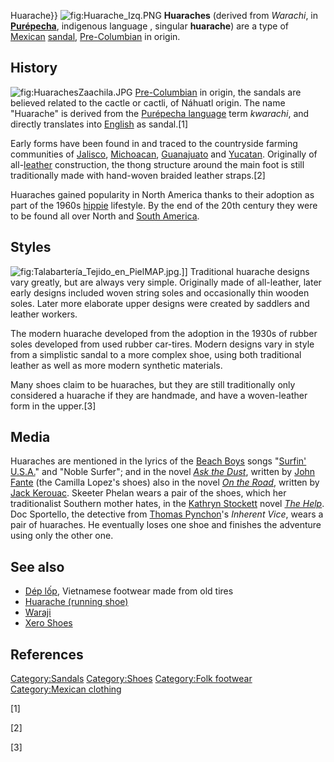 Huarache}} ![](Huarache_Izq.PNG "fig:Huarache_Izq.PNG") **Huaraches**
(derived from *Warachi*, in
**[Purépecha](Purépecha_language "wikilink")**, indigenous language ,
singular **huarache**) are a type of [Mexican](Mexico "wikilink")
[sandal](sandal_(footwear) "wikilink"),
[Pre-Columbian](Pre-Columbian "wikilink") in origin.

## History

![](HuarachesZaachila.JPG "fig:HuarachesZaachila.JPG")
[Pre-Columbian](Pre-Columbian "wikilink") in origin, the sandals are
believed related to the cactle or cactli, of Náhuatl origin. The name
"Huarache" is derived from the [Purépecha
language](Purépecha_language "wikilink") term *kwarachi*, and directly
translates into [English](English_language "wikilink") as sandal.[1]

Early forms have been found in and traced to the countryside farming
communities of [Jalisco](Jalisco "wikilink"),
[Michoacan](Michoacan "wikilink"), [Guanajuato](Guanajuato "wikilink")
and [Yucatan](Yucatan "wikilink"). Originally of
all-[leather](leather "wikilink") construction, the thong structure
around the main foot is still traditionally made with hand-woven braided
leather straps.[2]

Huaraches gained popularity in North America thanks to their adoption as
part of the 1960s [hippie](hippie "wikilink") lifestyle. By the end of
the 20th century they were to be found all over North and [South
America](South_America "wikilink").

## Styles

![](Talabartería_Tejido_en_PielMAP.jpg "fig:Talabartería_Tejido_en_PielMAP.jpg").\]\]
Traditional huarache designs vary greatly, but are always very simple.
Originally made of all-leather, later early designs included woven
string soles and occasionally thin wooden soles. Later more elaborate
upper designs were created by saddlers and leather workers.

The modern huarache developed from the adoption in the 1930s of rubber
soles developed from used rubber car-tires. Modern designs vary in style
from a simplistic sandal to a more complex shoe, using both traditional
leather as well as more modern synthetic materials.

Many shoes claim to be huaraches, but they are still traditionally only
considered a huarache if they are handmade, and have a woven-leather
form in the upper.[3]

## Media

Huaraches are mentioned in the lyrics of the [Beach
Boys](Beach_Boys "wikilink") songs "[Surfin'
U.S.A.](Surfin'_U.S.A._(song) "wikilink")" and "Noble Surfer"; and in
the novel *[Ask the Dust](Ask_the_Dust "wikilink")*, written by [John
Fante](John_Fante "wikilink") (the Camilla Lopez's shoes) also in the
novel *[On the Road](On_the_Road "wikilink")*, written by [Jack
Kerouac](Jack_Kerouac "wikilink"). Skeeter Phelan wears a pair of the
shoes, which her traditionalist Southern mother hates, in the [Kathryn
Stockett](Kathryn_Stockett "wikilink") novel *[The
Help](The_Help "wikilink")*. Doc Sportello, the detective from [Thomas
Pynchon](Thomas_Pynchon "wikilink")'s *Inherent Vice*, wears a pair of
huaraches. He eventually loses one shoe and finishes the adventure using
only the other one.

## See also

-   [Dép lốp](Dép_lốp "wikilink"), Vietnamese footwear made from old
    tires
-   [Huarache (running shoe)](Huarache_(running_shoe) "wikilink")
-   [Waraji](Waraji "wikilink")
-   [Xero Shoes](Xero_Shoes "wikilink")

## References

[Category:Sandals](Category:Sandals "wikilink")
[Category:Shoes](Category:Shoes "wikilink") [Category:Folk
footwear](Category:Folk_footwear "wikilink") [Category:Mexican
clothing](Category:Mexican_clothing "wikilink")

[1]

[2]

[3]